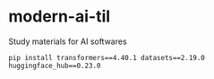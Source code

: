 # modern-ai-til
Study materials for AI softwares

```
pip install transformers==4.40.1 datasets==2.19.0 huggingface_hub==0.23.0
```
